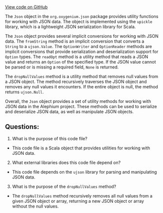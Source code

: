 [View code on GitHub](https://github.com/oxygenium/oxygenium/json/src/main/scala/org/oxygenium/json/Json.scala)

The `Json` object in the `org.oxygenium.json` package provides utility functions for working with JSON data. The object is implemented using the `upickle` library, which is a lightweight JSON serialization library for Scala.

The `Json` object provides several implicit conversions for working with JSON data. The `fromString` method is an implicit conversion that converts a `String` to a `ujson.Value`. The `OptionWriter` and `OptionReader` methods are implicit conversions that provide serialization and deserialization support for `Option` types. The `readOpt` method is a utility method that reads a JSON value and returns an `Option` of the specified type. If the JSON value cannot be parsed or is missing a required field, `None` is returned.

The `dropNullValues` method is a utility method that removes null values from a JSON object. The method recursively traverses the JSON object and removes any null values it encounters. If the entire object is null, the method returns `ujson.Null`.

Overall, the `Json` object provides a set of utility methods for working with JSON data in the Alephium project. These methods can be used to serialize and deserialize JSON data, as well as manipulate JSON objects.
## Questions: 
 1. What is the purpose of this code file?
- This code file is a Scala object that provides utilities for working with JSON data.

2. What external libraries does this code file depend on?
- This code file depends on the `ujson` library for parsing and manipulating JSON data.

3. What is the purpose of the `dropNullValues` method?
- The `dropNullValues` method recursively removes all null values from a given JSON object or array, returning a new JSON object or array without the null values.